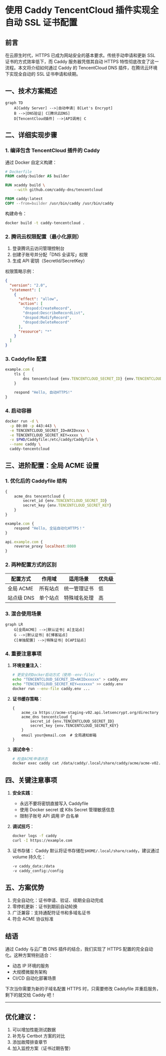 # 使用 Caddy TencentCloud 插件实现全自动 SSL 证书配置

## 前言

在云原生时代，HTTPS 已成为网站安全的基本要求。传统手动申请和更新 SSL 证书的方式效率低下，而 Caddy 服务器凭借其自动 HTTPS 特性彻底改变了这一流程。本文将介绍如何通过 Caddy 的 TencentCloud DNS 插件，在腾讯云环境下实现全自动的 SSL 证书申请和续期。

## 一、技术方案概述

```mermaid
graph TD
    A[Caddy Server] -->|自动申请| B[Let's Encrypt]
    B -->|DNS验证| C[腾讯云DNS]
    D[TencentCloud插件] -->|API调用| C
```

## 二、详细实现步骤

### 1. 编译包含 TencentCloud 插件的 Caddy

通过 Docker 自定义构建：

```dockerfile
# Dockerfile
FROM caddy:builder AS builder

RUN xcaddy build \
    --with github.com/caddy-dns/tencentcloud

FROM caddy:latest
COPY --from=builder /usr/bin/caddy /usr/bin/caddy
```

构建命令：

```bash
docker build -t caddy-tencentcloud .
```

### 2. 腾讯云权限配置（最小化原则）

1. 登录腾讯云访问管理控制台
2. 创建子账号并分配「DNS 全读写」权限
3. 生成 API 密钥（SecretId/SecretKey）

权限策略示例：

```json
{
  "version": "2.0",
  "statement": [
    {
      "effect": "allow",
      "action": [
        "dnspod:CreateRecord",
        "dnspod:DescribeRecordList",
        "dnspod:ModifyRecord",
        "dnspod:DeleteRecord"
      ],
      "resource": "*"
    }
  ]
}
```

### 3. Caddyfile 配置

```js
example.com {
    tls {
        dns tencentcloud {env.TENCENTCLOUD_SECRET_ID} {env.TENCENTCLOUD_SECRET_KEY}
    }

    respond "Hello, 自动HTTPS!"
}
```

### 4. 启动容器

```bash
docker run -d \
  -p 80:80 -p 443:443 \
  -e TENCENTCLOUD_SECRET_ID=AKIDxxxx \
  -e TENCENTCLOUD_SECRET_KEY=xxxx \
  -v $PWD/Caddyfile:/etc/caddy/Caddyfile \
  --name caddy \
  caddy-tencentcloud
```

## 三、进阶配置：全局 ACME 设置

### 1. 优化后的 Caddyfile 结构

```js
{
    acme_dns tencentcloud {
        secret_id {env.TENCENTCLOUD_SECRET_ID}
        secret_key {env.TENCENTCLOUD_SECRET_KEY}
    }
}

example.com {
    respond "Hello, 全站自动化HTTPS！"
}

api.example.com {
    reverse_proxy localhost:8080
}
```

### 2. 两种配置方式的区别

| 配置方式   | 作用域   | 适用场景     | 优先级 |
| ---------- | -------- | ------------ | ------ |
| 全局 ACME  | 所有站点 | 统一管理证书 | 低     |
| 站点级 DNS | 单个站点 | 特殊域名处理 | 高     |

### 3. 混合使用场景

```mermaid
graph LR
    G[全局ACME] -->|默认证书| A[主站点]
    G -->|默认证书| B[博客站点]
    C[单独配置] -->|特殊证书| D[API站点]
```

### 4. 重要注意事项

1. **环境变量注入**：

   ```bash
   # 更安全的Docker启动方式（使用--env-file）
   echo "TENCENTCLOUD_SECRET_ID=AKIDxxxxxx" > caddy.env
   echo "TENCENTCLOUD_SECRET_KEY=xxxxxx" >> caddy.env
   docker run --env-file caddy.env ...
   ```

2. **证书缓存策略**：

   ```caddyfile
   {
       acme_ca https://acme-staging-v02.api.letsencrypt.org/directory
       acme_dns tencentcloud {
           secret_id {env.TENCENTCLOUD_SECRET_ID}
           secret_key {env.TENCENTCLOUD_SECRET_KEY}
       }
       email your@email.com  # 全局通知邮箱
   }
   ```

3. **调试命令**：
   ```bash
   # 检查ACME申请状态
   docker exec caddy cat /data/caddy/.local/share/caddy/acme/acme-v02.api.letsencrypt.org/sites/*/certificates.json
   ```

## 四、关键注意事项

1. **安全实践**：

   - 永远不要将密钥直接写入 Caddyfile
   - 使用 Docker secret 或 K8s Secret 管理敏感信息
   - 限制子账号 API 调用 IP 白名单

2. **调试技巧**：

   ```bash
   docker logs -f caddy
   curl -I https://example.com
   ```

3. 证书存储：
   Caddy 默认将证书存储在`$HOME/.local/share/caddy`，建议通过 volume 持久化：
   ```bash
   -v caddy_data:/data
   -v caddy_config:/config
   ```

## 五、方案优势

1. 完全自动化：证书申请、验证、续期全自动完成
2. 零停机更新：证书到期前自动轮换
3. 广泛兼容：支持通配符证书和多域名证书
4. 符合 ACME 协议标准

## 结语

通过 Caddy 与云厂商 DNS 插件的结合，我们实现了 HTTPS 配置的完全自动化。这种方案特别适合：

- 动态 IP 环境的服务
- 大规模微服务架构
- CI/CD 自动化部署场景

下次当你需要为新的子域名配置 HTTPS 时，只需要修改 Caddyfile 并重启服务，剩下的就交给 Caddy 吧！

---

## 优化建议：

1. 可以增加性能测试数据
2. 补充与 Certbot 方案的对比
3. 添加故障排查章节
4. 加入监控方案（证书过期告警）
